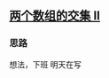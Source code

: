 ## [两个数组的交集 II](https://leetcode-cn.com/problems/intersection-of-two-arrays-ii/)



### 思路

想法，下班 明天在写